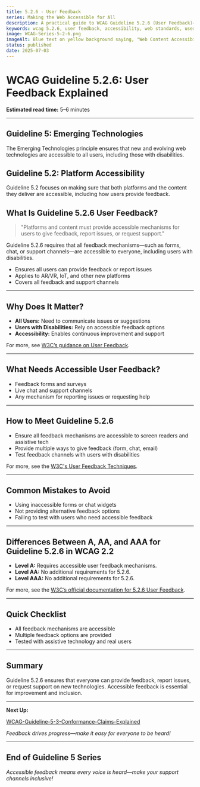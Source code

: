 ```yaml
---
title: 5.2.6 - User Feedback
series: Making the Web Accessible for All
description: A practical guide to WCAG Guideline 5.2.6 (User Feedback)—what it means, why it matters, and how to ensure user feedback mechanisms are accessible on new and emerging platforms.
keywords: wcag 5.2.6, user feedback, accessibility, web standards, user experience, emerging technologies
image: WCAG-Series-5-2-6.png
imageAlt: Blue text on yellow background saying, "Web Content Accessibiilty Guiedlines (WCAG) 5.2.6 Explained, User Feedback"
status: published
date: 2025-07-03
---
```


# **WCAG Guideline 5.2.6: User Feedback Explained**

**Estimated read time:** 5–6 minutes

---

## **Guideline 5: Emerging Technologies**

The Emerging Technologies principle ensures that new and evolving web technologies are accessible to all users, including those with disabilities.

## **Guideline 5.2: Platform Accessibility**

Guideline 5.2 focuses on making sure that both platforms and the content they deliver are accessible, including how users provide feedback.

## **What Is Guideline 5.2.6 User Feedback?**

<!-- [Illustration: User providing feedback on a futuristic device with accessibility icons] -->

> "Platforms and content must provide accessible mechanisms for users to give feedback, report issues, or request support."

Guideline 5.2.6 requires that all feedback mechanisms—such as forms, chat, or support channels—are accessible to everyone, including users with disabilities.

- Ensures all users can provide feedback or report issues
- Applies to AR/VR, IoT, and other new platforms
- Covers all feedback and support channels

---

## **Why Does It Matter?**

<!-- [Infographic: Feedback icon, accessibility settings, and user with assistive tech] -->

- **All Users:** Need to communicate issues or suggestions
- **Users with Disabilities:** Rely on accessible feedback options
- **Accessibility:** Enables continuous improvement and support

For more, see [W3C’s guidance on User Feedback](https://www.w3.org/WAI/standards-guidelines/wcag/new-in-22/).

---

## **What Needs Accessible User Feedback?**

<!-- [Grid: Feedback forms, chat, and support channels on new platforms] -->

- Feedback forms and surveys
- Live chat and support channels
- Any mechanism for reporting issues or requesting help

---

## **How to Meet Guideline 5.2.6**

<!-- [Side-by-side: Good example (accessible feedback form) vs. Bad example (inaccessible feedback method)] -->

- Ensure all feedback mechanisms are accessible to screen readers and assistive tech
- Provide multiple ways to give feedback (form, chat, email)
- Test feedback channels with users with disabilities

For more, see the [W3C's User Feedback Techniques](https://www.w3.org/WAI/standards-guidelines/wcag/new-in-22/).

---

## **Common Mistakes to Avoid**

<!-- [Do/Don't graphic: Left side with accessible feedback, right side with inaccessible feedback method] -->

- Using inaccessible forms or chat widgets
- Not providing alternative feedback options
- Failing to test with users who need accessible feedback

---

## **Differences Between A, AA, and AAA for Guideline 5.2.6 in WCAG 2.2**

<!-- [Infographic: Three columns labeled A, AA, AAA with example requirements for each] -->

- **Level A:** Requires accessible user feedback mechanisms.
- **Level AA:** No additional requirements for 5.2.6.
- **Level AAA:** No additional requirements for 5.2.6.

For more, see the [W3C’s official documentation for 5.2.6 User Feedback](https://www.w3.org/WAI/standards-guidelines/wcag/new-in-22/).

---

## **Quick Checklist**

<!-- [Checklist graphic: Icons for feedback, accessibility, and user] -->

- All feedback mechanisms are accessible
- Multiple feedback options are provided
- Tested with assistive technology and real users

---

## **Summary**

<!-- [Illustration: User providing accessible feedback on a new platform] -->

Guideline 5.2.6 ensures that everyone can provide feedback, report issues, or request support on new technologies. Accessible feedback is essential for improvement and inclusion.

---

**Next Up:**

[WCAG-Guideline-5-3-Conformance-Claims-Explained](WCAG-Guideline-5-3-Conformance-Claims-Explained)

*Feedback drives progress—make it easy for everyone to be heard!*

---

## **End of Guideline 5 Series**

*Accessible feedback means every voice is heard—make your support channels inclusive!*
